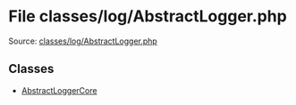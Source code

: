File classes/log/AbstractLogger.php
=========

Source: [classes/log/AbstractLogger.php](https://github.com/PrestaShop/PrestaShop/blob/1.5.1.0/classes/log/AbstractLogger.php)


Classes
-------

* [AbstractLoggerCore](class.AbstractLoggerCore.md)

